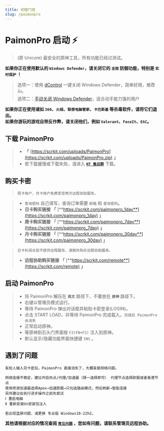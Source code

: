 ```yaml
---
title: 初窥门径
slug: /paimonpro
---
```


# PaimonPro 启动 ⚡ ️

<head>
  <meta charset="utf-8" />
  <meta name="description" content="PaimonPro 官方教程，最全面的 PaimonPro 中文参考文档。"/>
  <meta name="keywords" content="PaimonPro,Unicore"/>
  <meta name="author" content="PaimonPro,Unicore"/>
</head>

> (原 Unicore) 最安全的原神工具，所有功能已经过测试。

**如果你正在使用默认的 `Windows Defender`，请关闭它的 `全部` 防御功能，特别是 `实时保护` ！**

>选项一：使用 [dControl](https://scrkit.com/uploads/dControl.zip) 一键关闭 Windows Defender，简单好用，推荐👍。  
>选项二：[手动关闭 Windows Defender](https://zhuanlan.zhihu.com/p/430289825)，适合动手能力强的用户

**如果你正在使用诸如 `360`、`火绒`、`联想电脑管家`、`卡巴斯基` 等杀毒软件，请将它们退出。**  
**如果你游玩的游戏自带反作弊，请关闭他们，例如 `Valorant`、`FaceIt`、`EAC`。**

## 下载 PaimonPro

> + **「** [https://scrkit.com/uploads/PaimonPro](https://scrkit.com/uploads/PaimonPro.zip) **」**
> + 若下载缓慢或下载失败，请进入 [**`HT 售后群`**](https://scrkit.com/qqgroup) 下载。

## 购买卡密

> `周卡用户、月卡用户免费享受两次远程协助服务。`

> + `查询密码` 自己填写，查询订单需要 `邮箱` 和 `查询密码`。
> + **日卡购买链接** **「** [**https://scrkit.com/paimonpro_1day**](https://scrkit.com/paimonpro_1day) **」**
> + **周卡购买链接** **「** [**https://scrkit.com/paimonpro_7day**](https://scrkit.com/paimonpro_7day) **」**
> + **月卡购买链接** **「** [**https://scrkit.com/paimonpro_30day**](https://scrkit.com/paimonpro_30day) **」**
 
> `日卡利润太低不提供远程服务，请额外购买远程协助服务。` 
> + **远程协助购买链接** **「** [**https://scrkit.com/remote**](https://scrkit.com/remote) **」**  

## 启动 PaimonPro

> + 将 PaimonPro 解压在 **`英文`** 路径下，不要放在 **`原神`** 路径下。  
> + 右键以管理员模式运行。  
> + 等待 PaimonPro 弹出对话框并粘贴卡密登录(LOGIN)。  
> + 点击 START LOAD，并等待 PaimonPro 完成载入。`完成后 PaimonPro 会消失` 
> + 正常启动原神。
> + 等原神到石头门界面按 `F2(FN+F2)` 注入到原神。
> + 默认显示/隐藏功能界面快捷键 `INS` 。

## 遇到了问题
```
有些人输入完卡密后，PaimonPro 直接消失了，大概率是网络问题。  

网络连接不稳定，建议开启热点/代理/加速器（择一选择即可） 代理节点选择欧服或者香港节点
使用奇游加速器选择Apex→加速欧服→只勾选路由模式，然后刷新→智能连接
另外建议在执行该步操作之前先尝试  
Ⅰ 重启电脑   
Ⅱ 重新安装Un安装包注入 

若出现蓝屏问题，请更换 专业版 Windows10-22h2。  
```
**其他请根据对应的情况查阅 [`常见问题`](./problem.md) ，您如有问题，请联系管理员远程协助。**